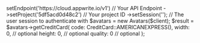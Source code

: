 <?php

use Appwrite\Client;
use Appwrite\Services\Avatars;
use Appwrite\Enums\CreditCard;

$client = (new Client())
    ->setEndpoint('https://cloud.appwrite.io/v1') // Your API Endpoint
    ->setProject('5df5acd0d48c2') // Your project ID
    ->setSession(''); // The user session to authenticate with

$avatars = new Avatars($client);

$result = $avatars->getCreditCard(
    code: CreditCard::AMERICANEXPRESS(),
    width: 0, // optional
    height: 0, // optional
    quality: 0 // optional
);